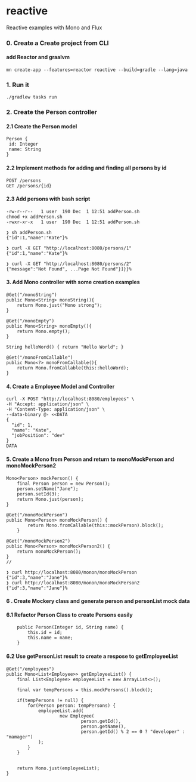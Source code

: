 # reactive
Reactive examples with Mono and Flux


### 0. Create a Create project from CLI
#### add Reactor and graalvm
```
mn create-app --features=reactor reactive --build=gradle --lang=java   
```

### 1. Run it
```
./gradlew tasks run 
```

### 2. Create the Person controller
#### 2.1 Create the Person model
```
Person {
 id: Integer
 name: String
}
```
#### 2.2 Implement methods for adding and finding all persons by id
```
POST /persons
GET /persons/{id}
```
#### 2.3 Add persons with bash script
```
-rw-r--r--   1 user  190 Dec  1 12:51 addPerson.sh
chmod +x addPerson.sh   
-rwxr-xr-x   1 user  190 Dec  1 12:51 addPerson.sh

❯ sh addPerson.sh
{"id":1,"name":"Kate"}%    

❯ curl -X GET "http://localhost:8080/persons/1"
{"id":1,"name":"Kate"}%           
                                                     
❯ curl -X GET "http://localhost:8080/persons/2"
{"message":"Not Found", ...Page Not Found"}]}}%
```

#### 3. Add Mono controller with some creation examples
```
@Get("/monoString")
public Mono<String> monoString(){
    return Mono.just("Mono strong");
}

@Get("/monoEmpty")
public Mono<String> monoEmpty(){
    return Mono.empty();
}

String helloWord() { return "Hello World"; }

@Get("/monoFromCallable")
public Mono<?> monoFromCallable(){
    return Mono.fromCallable(this::helloWord);
}

```

#### 4. Create a Employee Model and Controller 
```
curl -X POST "http://localhost:8080/employees" \
-H "Accept: application/json" \
-H "Content-Type: application/json" \
--data-binary @- <<DATA
{
  "id": 1,
  "name": "Kate",
  "jobPosition": "dev"
}
DATA
```
#### 5. Create a Mono from Person and return to monoMockPerson and monoMockPerson2
````
Mono<Person> mockPerson() {
    final Person person = new Person();
    person.setName("Jane");
    person.setId(3);
    return Mono.just(person);
}

@Get("/monoMockPerson")
public Mono<Person> monoMockPerson() {
        return Mono.fromCallable(this::mockPerson).block();
    }

@Get("/monoMockPerson2")
public Mono<Person> monoMockPerson2() {
    return monoMockPerson();
}
//

❯ curl http://localhost:8080/monon/monoMockPerson
{"id":3,"name":"Jane"}%                                                           
❯ curl http://localhost:8080/monon/monoMockPerson2
{"id":3,"name":"Jane"}% 
````

#### 6 . Create Mockery class and generate person and personList mock data

#### 6.1 Refactor Person Class to create Persons easily

```
    public Person(Integer id, String name) {
        this.id = id;
        this.name = name;
    }
```

#### 6.2 Use getPersonList result to create a respose to getEmployeeList
```
@Get("/employees")
public Mono<List<Employee>> getEmployeeList() {
    final List<Employee> employeeList = new ArrayList<>();
    
    final var tempPersons = this.mockPersons().block();
    
    if(tempPersons != null) {
        for(Person person: tempPersons) {
            employeeList.add(
                    new Employee(
                            person.getId(),
                            person.getName(),
                            person.getId() % 2 == 0 ? "developer" : "mamager")
            );
        }
    }
    
    
    return Mono.just(employeeList);
}

```